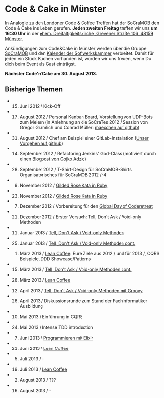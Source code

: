 Code & Cake in Münster
===

In Analogie zu den Londoner Code & Coffee Treffen hat der SoCraMOB den Code & Cake ins Leben gerufen.
**Jeden zweiten Freitag** treffen wir uns **um 16:30 Uhr** in der [ehem. Dreifaltigkeitskirche, Grevener Straße 106, 48159 Münster](https://maps.google.de/maps?daddr=51.974584,7.612763&hl=de&ll=51.968596,7.626057&spn=0.091482,0.12188&sll=51.974574,7.613327&sspn=0.002858,0.003809&mra=mift&mrsp=1&sz=18&t=m&z=13).

Ankündigungen zum Code&Cake in Münster werden über die Gruppe [SoCraMOB](http://www.softwerkskammer.org/groups/socramob) und den [Kalender der Softwerkskammer](http://www.softwerkskammer.org/activities/) verbreitet. Damit für jeden ein Stück Kuchen vorhanden ist, würden wir uns freuen, wenn Du dich beim Event als Gast einträgst.

**Nächster Code'n'Cake am 30. August 2013.**

Bisherige Themen
---

 * 15. Juni 2012 / Kick-Off
 * 17. August 2012 / Personal Kanban Board, Vorstellung von UDP-Bots zum Meiern (in Anlehnung an die SoCraTes 2012 / Session von Gregor Gramlich und Conrad Müller: [maexchen auf github](https://github.com/conradmueller/maexchen))
 * 31. August 2012 / Chef am Beispiel einer GitLab-Installation ([Unser Vorgehen auf github](https://github.com/socramob/vagrant-with-gitlab))
 * 14. September 2012 /  Refactoring Jenkins' God-Class (motiviert durch einen [Blogpost von Gojko Adzic](http://gojko.net/2011/04/05/how-is-it-even-possible-code-to-be-this-bad/))
 * 28. September 2012 /  T-Shirt-Design für SoCraMOB-Shirts Organisatorisches für SoCraMOB 2012 /-4
 * 09. November 2012 / [Gilded Rose Kata in Ruby](https://github.com/andreassimon/GildedRose)
 * 23. November 2012 / [Gilded Rose Kata in Ruby](http://www.codersdojo.com/statistics/cf984b6c71d566eba1a4685ffbf0f06cec4c0fa5)
 * 07. Dezember 2012 / Vorbereitung für den [Global Day of Coderetreat](http://globalday.coderetreat.org/)
 * 21. Dezember 2012 / Erster Versuch: Tell, Don't Ask / Void-only Methoden
 * 11. Januar 2013 / [Tell, Don't Ask / Void-only Methoden](https://github.com/socramob/tell-dont-ask)
 * 25. Januar 2013 / [Tell, Don't Ask / Void-only Methoden cont.](https://github.com/socramob/tell-dont-ask)
 * 01. März 2013 / [Lean Coffee](http://leancoffee.org/): Eure Ziele aus 2012 / und für 2013 /, CQRS Beispiele, DDD Showcase/Patterns
 * 15. März 2013 / [Tell, Don't Ask / Void-only Methoden cont.](https://github.com/socramob/tell-dont-ask)
 * 28. März 2013 / [Lean Coffee](http://leancoffee.org/)
 * 12. April 2013 / [Tell, Don't Ask / Void-only Methoden mit Groovy](https://github.com/socramob/tell-dont-ask/tree/groovy)
 * 26. April 2013 / Diskussionsrunde zum Stand der Fachinformatiker Ausbildung
 * 10. Mai 2013 / Einführung in CQRS
 * 24. Mai 2013 / Intense TDD introduction
 * 07. Juni 2013 / [Programmieren mit Elixir](https://github.com/socramob/programming-elixir)
 * 21. Juni 2013 / [Lean Coffee](http://leancoffee.org/)
 * 05. Juli 2013 / -
 * 19. Juli 2013 / [Lean Coffee](http://leancoffee.org/)
 * 02. August 2013 / ???
 * 16. August 2013 / -
